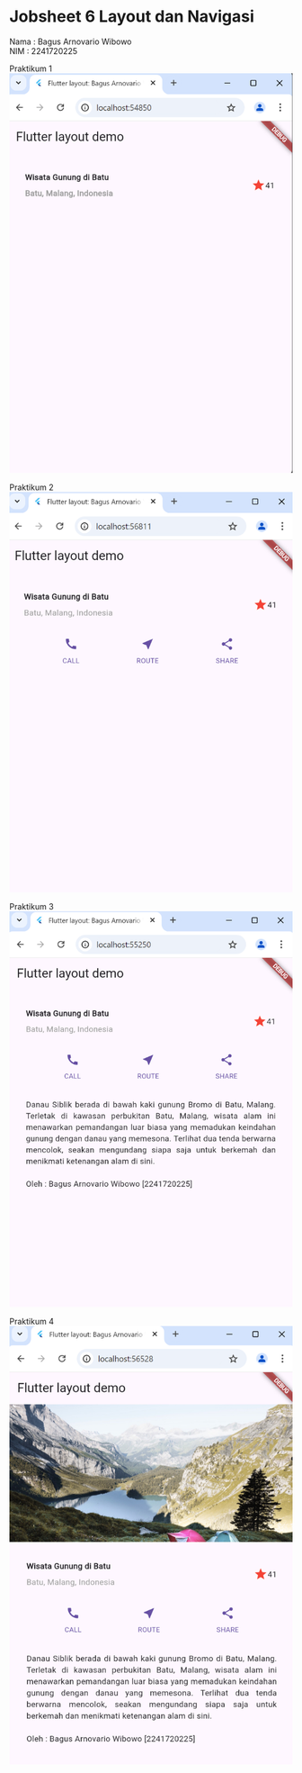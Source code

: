 # Jobsheet 6 Layout dan Navigasi

Nama : Bagus Arnovario Wibowo<br/>
NIM : 2241720225

Praktikum 1
![Screenshot Hasil Praktikum 1](images/Praktikum_1.png)

Praktikum 2
![Screenshot Hasil Praktikum 2](images/Praktikum_2.png)

Praktikum 3
![Screenshot Hasil Praktikum 3](images/Praktikum_3.png)

Praktikum 4
![Screenshot Hasil Praktikum 4](images/Praktikum_4.png)
